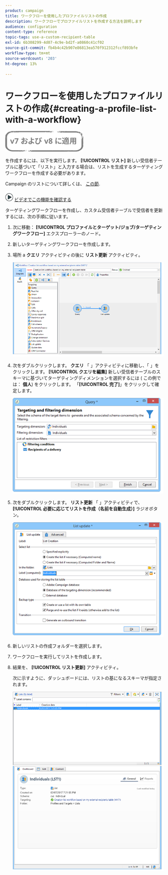 ```yaml
---
product: campaign
title: ワークフローを使用したプロファイルリストの作成
description: ワークフローでプロファイルリストを作成する方法を説明します
audience: configuration
content-type: reference
topic-tags: use-a-custom-recipient-table
exl-id: 6b308299-4d07-4c9e-bd2f-a0860c41cf02
source-git-commit: fb4b4c42b907e86813ea570f912312fccf893bfe
workflow-type: tm+mt
source-wordcount: '203'
ht-degree: 13%

---
```


# ワークフローを使用したプロファイルリストの作成{#creating-a-profile-list-with-a-workflow}

![](../../assets/common.svg)

を作成するには、以下を実行します。 **[!UICONTROL リスト]** 新しい受信者テーブルに基づいて「リスト」と入力する場合は、リストを生成するターゲティングワークフローを作成する必要があります。

Campaign のリストについて詳しくは、 [この節](../../platform/using/creating-and-managing-lists.md#about-lists-in-adobe-campaign).

![](assets/do-not-localize/how-to-video.png) [ビデオでこの機能を確認する](../../platform/using/creating-and-managing-lists.md#create-list-in-a-wf-video)

ターゲティングワークフローを作成し、カスタム受信者テーブルで受信者を更新するには、次の手順に従います。

1. 次に移動： **[!UICONTROL プロファイルとターゲット/ジョブ/ターゲティングワークフロー]** エクスプローラーのノード。
1. 新しいターゲティングワークフローを作成します。
1. 場所 a **クエリ** アクティビティの後に **リスト更新** アクティビティ。

   ![](assets/mapping_create_list_workflow01.png)

1. 次をダブルクリックします。 **クエリ** 「 」アクティビティに移動し、「 」をクリックします。 **[!UICONTROL クエリを編集]** 新しい受信者テーブルのスキーマに基づいてターゲティングディメンションを選択するには ( この例では： **個人**) をクリックします。 「**[!UICONTROL 完了]**」をクリックして確定します。

   ![](assets/mapping_create_list_workflow03.png)

1. 次をダブルクリックします。 **リスト更新** 「 」アクティビティで、 **[!UICONTROL 必要に応じてリストを作成（名前を自動生成）]** ラジオボタン。

   ![](assets/mapping_create_list_workflow02.png)

1. 新しいリストの作成フォルダーを選択します。
1. ワークフローを実行してリストを作成します。
1. 結果を、 **[!UICONTROL リスト更新]** アクティビティ。

   次に示すように、ダッシュボードには、リストの基になるスキーマが指定されます。

   ![](assets/mapping_list_view.png)
